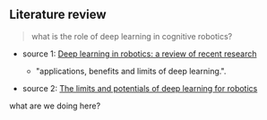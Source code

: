 


## Literature review

> what is the role of deep learning in cognitive robotics?


- source 1: [Deep learning in robotics: a review of recent research](https://www.tandfonline.com/doi/abs/10.1080/01691864.2017.1365009)
  - "applications, benefits and limits of deep learning.".
    

- source 2: [The limits and potentials of deep learning for robotics](https://journals.sagepub.com/doi/full/10.1177/0278364918770733)



what are we doing here?
